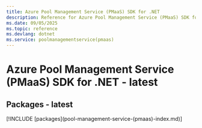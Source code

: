 ```yaml
---
title: Azure Pool Management Service (PMaaS) SDK for .NET
description: Reference for Azure Pool Management Service (PMaaS) SDK for .NET
ms.date: 09/05/2025
ms.topic: reference
ms.devlang: dotnet
ms.service: poolmanagementservice(pmaas)
---
```

# Azure Pool Management Service (PMaaS) SDK for .NET - latest
## Packages - latest
[!INCLUDE [packages](pool-management-service-(pmaas\)-index.md)]